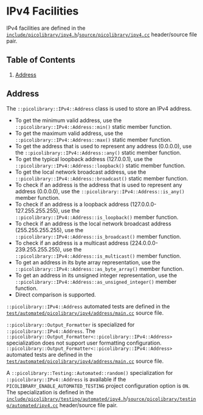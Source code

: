 # IPv4 Facilities
IPv4 facilities are defined in the
[`include/picolibrary/ipv4.h`](https://github.com/apcountryman/picolibrary/blob/main/include/picolibrary/ipv4.h)/[`source/picolibrary/ipv4.cc`](https://github.com/apcountryman/picolibrary/blob/main/source/picolibrary/ipv4.cc)
header/source file pair.

## Table of Contents
1. [Address](#address)

## Address
The `::picolibrary::IPv4::Address` class is used to store an IPv4 address.
- To get the minimum valid address, use the `::picolibrary::IPv4::Address::min()` static
  member function.
- To get the maximum valid address, use the `::picolibrary::IPv4::Address::max()` static
  member function.
- To get the address that is used to represent any address (0.0.0.0), use the
  `::picolibrary::IPv4::Address::any()` static member function.
- To get the typical loopback address (127.0.0.1), use the
  `::picolibrary::IPv4::Address::loopback()` static member function.
- To get the local network broadcast address, use the
  `::picolibrary::IPv4::Address::broadcast()` static member function.
- To check if an address is the address that is used to represent any address (0.0.0.0),
  use the `::picolibrary::IPv4::Address::is_any()` member function.
- To check if an address is a loopback address (127.0.0.0-127.255.255.255), use the
  `::picolibrary::IPv4::Address::is_loopback()` member function.
- To check if an address is the local network broadcast address (255.255.255.255), use the
  `::picolibrary::IPv4::Address::is_broadcast()` member function.
- To check if an address is a multicast address (224.0.0.0-239.255.255.255), use the
  `::picolibrary::IPv4::Address::is_multicast()` member function.
- To get an address in its byte array representation, use the
  `::picolibrary::IPv4::Address::as_byte_array()` member function.
- To get an address in its unsigned integer representation, use the
  `::picolibrary::IPv4::Address::as_unsigned_integer()` member function.
- Direct comparison is supported.

`::picolibrary::IPv4::Address` automated tests are defined in the
[`test/automated/picolibrary/ipv4/address/main.cc`](https://github.com/apcountryman/picolibrary/blob/main/test/automated/picolibrary/ipv4/address/main.cc)
source file.

`::picolibrary::Output_Formatter` is specialized for `::picolibrary::IPv4::Address`.
The `::picolibrary::Output_Formatter<::picolibrary::IPv4::Address>` specialization does
not support user formatting configuration.
`::picolibrary::Output_Formatter<::picolibrary::IPv4::Address>` automated tests are
defined in the
[`test/automated/picolibrary/ipv4/address/main.cc`](https://github.com/apcountryman/picolibrary/blob/main/test/automated/picolibrary/ipv4/address/main.cc)
source file.

A `::picolibrary::Testing::Automated::random()` specialization for
`::picolibrary::IPv4::Address` is available if the `PICOLIBRARY_ENABLE_AUTOMATED_TESTING`
project configuration option is `ON`.
The specialization is defined in the
[`include/picolibrary/testing/automated/ipv4.h`](https://github.com/apcountryman/picolibrary/blob/main/include/picolibrary/testing/automated/ipv4.h)/[`source/picolibrary/testing/automated/ipv4.cc`](https://github.com/apcountryman/picolibrary/blob/main/source/picolibrary/testing/automated/ipv4.cc)
header/source file pair.
